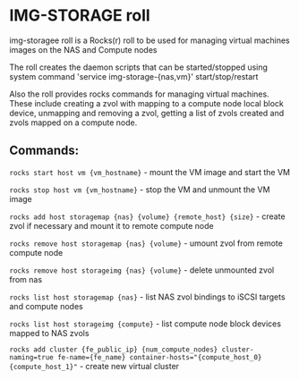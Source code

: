 # IMG-STORAGE roll

img-storagee roll is a Rocks(r) roll to be used for managing virtual machines images on the NAS and Compute nodes

The roll creates the daemon scripts that can be started/stopped using system command 'service img-storage-{nas,vm}' start/stop/restart

Also the roll provides rocks commands for managing virtual machines. These include creating a zvol with mapping to a compute node local block device, unmapping and removing a zvol, getting a list of zvols created and zvols mapped on a compute node.

## Commands:

```rocks start host vm {vm_hostname}``` - mount the VM image and start the VM

```rocks stop host vm {vm_hostname}``` - stop the VM and unmount the VM image

```rocks add host storagemap {nas} {volume} {remote_host} {size}``` - create zvol if necessary and mount it to remote compute node

```rocks remove host storagemap {nas} {volume}``` - umount zvol from remote compute node

```rocks remove host storageimg {nas} {volume}``` - delete unmounted zvol from nas

```rocks list host storagemap {nas}``` - list NAS zvol bindings to iSCSI targets and compute nodes

```rocks list host storageimg {compute}``` - list compute node block devices mapped to NAS zvols

```rocks add cluster {fe_public_ip} {num_compute_nodes} cluster-naming=true fe-name={fe_name} container-hosts="{compute_host_0} {compute_host_1}"``` - create new virtual cluster
